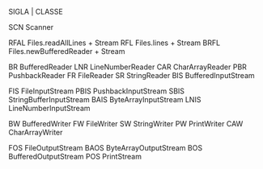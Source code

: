SIGLA   |   CLASSE

SCN         Scanner

RFAL        Files.readAllLines + Stream
RFL         Files.lines + Stream
BRFL        Files.newBufferedReader + Stream

BR          BufferedReader
LNR         LineNumberReader
CAR         CharArrayReader
PBR         PushbackReader
FR          FileReader
SR          StringReader
BIS         BufferedInputStream

FIS         FileInputStream
PBIS        PushbackInputStream
SBIS        StringBufferInputStream
BAIS        ByteArrayInputStream
LNIS        LineNumberInputStream

BW          BufferedWriter
FW          FileWriter
SW          StringWriter
PW          PrintWriter
CAW         CharArrayWriter

FOS         FileOutputStream
BAOS        ByteArrayOutputStream
BOS         BufferedOutputStream
POS         PrintStream